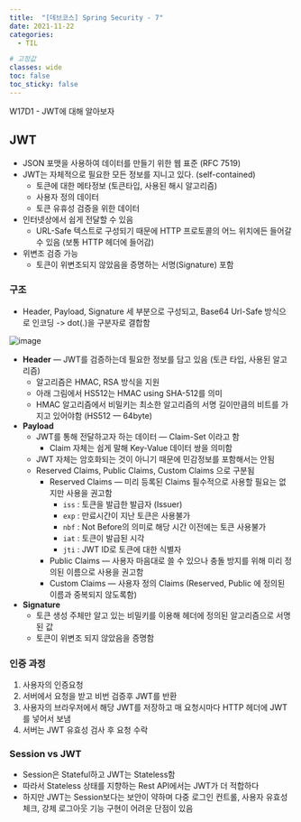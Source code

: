 ```yaml
---
title:  "[데브코스] Spring Security - 7"
date: 2021-11-22
categories: 
  - TIL

# 고정값
classes: wide
toc: false
toc_sticky: false
---
```


W17D1 - JWT에 대해 알아보자

## JWT

- JSON 포맷을 사용하여 데이터를 만들기 위한 웹 표준 (RFC 7519)
- JWT는 자체적으로 필요한 모든 정보를 지니고 있다. (self-contained)
    - 토큰에 대한 메타정보 (토큰타입, 사용된 해시 알고리즘)
    - 사용자 정의 데이터
    - 토큰 유휴성 검증을 위한 데이터
- 인터넷상에서 쉽게 전달할 수 있음
    - URL-Safe 텍스트로 구성되기 때문에 HTTP 프로토콜의 어느 위치에든 들어갈 수 있음 (보통 HTTP 헤더에 들어감)
- 위변조 검증 가능
    - 토큰이 위변조되지 않았음을 증명하는 서명(Signature) 포함

### 구조

- Header, Payload, Signature 세 부분으로 구성되고, Base64 Url-Safe 방식으로 인코딩 -> dot(.)을 구분자로 결합함
    
![image](https://user-images.githubusercontent.com/71180414/142906985-c889fc38-c881-41eb-9bb8-cbd2a9154c7b.png)

- **Header** — JWT를 검증하는데 필요한 정보를 담고 있음 (토큰 타입, 사용된 알고리즘)
    - 알고리즘은 HMAC, RSA 방식을 지원
    - 아래 그림에서 HS512는 HMAC using SHA-512를 의미
    - HMAC 알고리즘에서 비밀키는 최소한 알고리즘의 서명 길이만큼의 비트를 가지고 있어야함 (HS512 — 64byte)
- **Payload**
    - JWT를 통해 전달하고자 하는 데이터 — Claim-Set 이라고 함
        - Claim 자체는 쉽게 말해 Key-Value 데이터 쌍을 의미함
    - JWT 자체는 암호화되는 것이 아니기 때문에 민감정보를 포함해서는 안됨
    - Reserved Claims, Public Claims, Custom Claims 으로 구분됨
        - Reserved Claims — 미리 등록된 Claims 필수적으로 사용할 필요는 없지만 사용을 권고함
            - `iss` : 토큰을 발급한 발급자 (Issuer)
            - `exp` : 만료시간이 지난 토큰은 사용불가
            - `nbf` : Not Before의 의미로 해당 시간 이전에는 토큰 사용불가
            - `iat` : 토큰이 발급된 시각
            - `jti` : JWT ID로 토큰에 대한 식별자
        - Public Claims — 사용자 마음대로 쓸 수 있으나 충돌 방지를 위해 미리 정의된 이름으로 사용을 권고함
        - Custom Claims — 사용자 정의 Claims (Reserved, Public 에 정의된 이름과 중복되지 않도록함)
- **Signature**
    - 토큰 생성 주체만 알고 있는 비밀키를 이용해 헤더에 정의된 알고리즘으로 서명된 값
    - 토큰이 위변조 되지 않았음을 증명함

### 인증 과정

1. 사용자의 인증요청
2. 서버에서 요청을 받고 비번 검증후 JWT를 반환
3. 사용자의 브라우저에서 해당 JWT를 저장하고 매 요청시마다 HTTP 헤더에 JWT를 넣어서 보냄
4. 서버는 JWT 유효성 검사 후 요청 수락

### Session vs JWT

- Session은 Stateful하고 JWT는 Stateless함
- 따라서 Stateless 상태를 지향하는 Rest API에서는 JWT가 더 적합하다
- 하지만 JWT는 Session보다는 보안이 약하며 다중 로그인 컨트롤, 사용자 유효성 체크, 강제 로그아웃 기능 구현이 어려운 단점이 있음

<br>